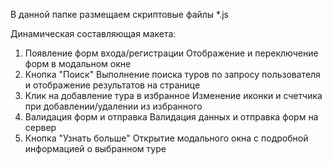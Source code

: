 В данной папке размещаем скриптовые файлы *.js

Динамическая составляющая макета:

1. Появление форм входа/регистрации
Отображение и переключение форм в модальном окне
2. Кнопка "Поиск"
Выполнение поиска туров по запросу пользователя и отображение результатов на странице 
3. Клик на добавление тура в избранное 
Изменение иконки и счетчика при добавлении/удалении из избранного
4. Валидация форм и отправка
Валидация данных и отправка форм на сервер 
5. Кнопка "Узнать больше"
Открытие модального окна с подробной информацией о выбранном туре